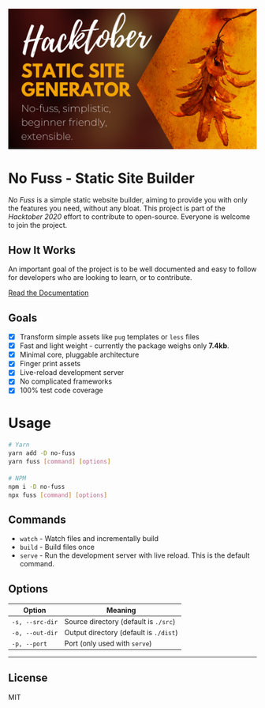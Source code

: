 ![No Fuss - Hacktober Poster](./docs/assets/readme-poster.png)

# No Fuss - Static Site Builder

*No Fuss* is a simple static website builder, aiming to provide you with only the features you need, without any bloat. This project is part of the *Hacktober 2020* effort to contribute to open-source. Everyone is welcome to join the project.

## How It Works

An important goal of the project is to be well documented and easy to follow for developers who are looking to learn, or to contribute.

[Read the Documentation](./docs/README.md)

## Goals

- [x] Transform simple assets like `pug` templates or `less` files
- [x] Fast and light weight - currently the package weighs only **7.4kb**.
- [x] Minimal core, pluggable architecture
- [x] Finger print assets
- [x] Live-reload development server
- [x] No complicated frameworks
- [x] 100% test code coverage

# Usage

```bash
# Yarn
yarn add -D no-fuss
yarn fuss [command] [options]

# NPM
npm i -D no-fuss
npx fuss [command] [options]
```

## Commands

- `watch` - Watch files and incrementally build
- `build` - Build files once
- `serve` - Run the development server with live reload. This is the default command.

## Options

| Option          | Meaning                                |
| --------------- | -------------------------------------- |
| `-s, --src-dir` | Source directory (default is `./src`)  |
| `-o, --out-dir` | Output directory (default is `./dist`) |
| `-p, --port`    | Port (only used with `serve`)          |

---

## License

MIT
